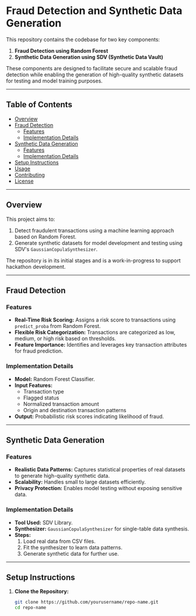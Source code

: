 # Fraud Detection and Synthetic Data Generation  

This repository contains the codebase for two key components:  
1. **Fraud Detection using Random Forest**  
2. **Synthetic Data Generation using SDV (Synthetic Data Vault)**  

These components are designed to facilitate secure and scalable fraud detection while enabling the generation of high-quality synthetic datasets for testing and model training purposes.  

---

## Table of Contents  
- [Overview](#overview)  
- [Fraud Detection](#fraud-detection)  
  - [Features](#features)  
  - [Implementation Details](#implementation-details)  
- [Synthetic Data Generation](#synthetic-data-generation)  
  - [Features](#features-1)  
  - [Implementation Details](#implementation-details-1)  
- [Setup Instructions](#setup-instructions)  
- [Usage](#usage)  
- [Contributing](#contributing)  
- [License](#license)  

---

## Overview  
This project aims to:  
1. Detect fraudulent transactions using a machine learning approach based on Random Forest.  
2. Generate synthetic datasets for model development and testing using SDV's `GaussianCopulaSynthesizer`.  

The repository is in its initial stages and is a work-in-progress to support hackathon development.  

---

## Fraud Detection  

### Features  
- **Real-Time Risk Scoring:** Assigns a risk score to transactions using `predict_proba` from Random Forest.  
- **Flexible Risk Categorization:** Transactions are categorized as low, medium, or high risk based on thresholds.  
- **Feature Importance:** Identifies and leverages key transaction attributes for fraud prediction.  

### Implementation Details  
- **Model:** Random Forest Classifier.  
- **Input Features:**  
  - Transaction type  
  - Flagged status  
  - Normalized transaction amount  
  - Origin and destination transaction patterns  
- **Output:** Probabilistic risk scores indicating likelihood of fraud.  

---

## Synthetic Data Generation  

### Features  
- **Realistic Data Patterns:** Captures statistical properties of real datasets to generate high-quality synthetic data.  
- **Scalability:** Handles small to large datasets efficiently.  
- **Privacy Protection:** Enables model testing without exposing sensitive data.  

### Implementation Details  
- **Tool Used:** SDV Library.  
- **Synthesizer:** `GaussianCopulaSynthesizer` for single-table data synthesis.  
- **Steps:**  
  1. Load real data from CSV files.  
  2. Fit the synthesizer to learn data patterns.  
  3. Generate synthetic data for further use.  

---

## Setup Instructions  

1. **Clone the Repository:**  
   ```bash  
   git clone https://github.com/yourusername/repo-name.git  
   cd repo-name  
